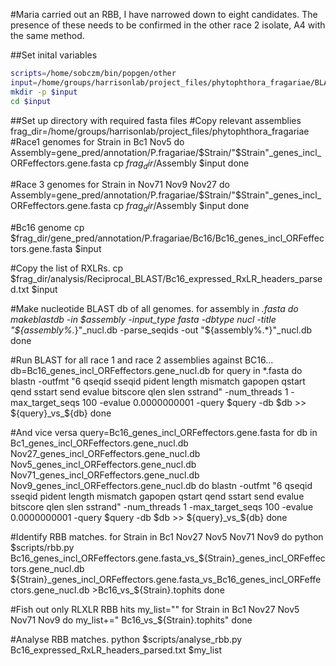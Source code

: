 #Maria carried out an RBB, I have narrowed down to eight candidates. The presence of these needs to be confirmed in the other race 2 isolate, A4 with the same method.

##Set inital variables

```bash
scripts=/home/sobczm/bin/popgen/other
input=/home/groups/harrisonlab/project_files/phytophthora_fragariae/BLAST/UK2_check
mkdir -p $input
cd $input
```

##Set up directory with required fasta files
#Copy relevant assemblies
frag_dir=/home/groups/harrisonlab/project_files/phytophthora_fragariae
#Race1 genomes
for Strain in Bc1 Nov5
do
    Assembly=gene_pred/annotation/P.fragariae/$Strain/"$Strain"_genes_incl_ORFeffectors.gene.fasta
    cp $frag_dir/$Assembly $input
done

#Race 3 genomes
for Strain in Nov71 Nov9 Nov27
do
    Assembly=gene_pred/annotation/P.fragariae/$Strain/"$Strain"_genes_incl_ORFeffectors.gene.fasta
    cp $frag_dir/$Assembly $input
done

#Bc16 genome
cp $frag_dir/gene_pred/annotation/P.fragariae/Bc16/Bc16_genes_incl_ORFeffectors.gene.fasta $input

#Copy the list of RXLRs.
cp $frag_dir/analysis/Reciprocal_BLAST/Bc16_expressed_RxLR_headers_parsed.txt $input

#Make nucleotide BLAST db of all genomes.
for assembly in *.fasta
do
makeblastdb -in $assembly -input_type fasta -dbtype nucl -title "${assembly%.*}"_nucl.db -parse_seqids -out "${assembly%.*}"_nucl.db
done

#Run BLAST for all race 1 and race 2 assemblies against BC16...
db=Bc16_genes_incl_ORFeffectors.gene_nucl.db
for query in *.fasta
do
blastn -outfmt "6 qseqid sseqid pident length mismatch gapopen qstart qend sstart send evalue bitscore qlen slen sstrand"  -num_threads 1 -max_target_seqs 100 -evalue 0.0000000001 -query $query -db $db >> ${query}_vs_${db}
done

#And vice versa
query=Bc16_genes_incl_ORFeffectors.gene.fasta
for db in Bc1_genes_incl_ORFeffectors.gene_nucl.db Nov27_genes_incl_ORFeffectors.gene_nucl.db Nov5_genes_incl_ORFeffectors.gene_nucl.db Nov71_genes_incl_ORFeffectors.gene_nucl.db Nov9_genes_incl_ORFeffectors.gene_nucl.db
do
blastn -outfmt "6 qseqid sseqid pident length mismatch gapopen qstart qend sstart send evalue bitscore qlen slen sstrand"  -num_threads 1 -max_target_seqs 100 -evalue 0.0000000001 -query $query -db $db >> ${query}_vs_${db}
done

#Identify RBB matches.
for Strain in Bc1 Nov27 Nov5 Nov71 Nov9
do
python $scripts/rbb.py Bc16_genes_incl_ORFeffectors.gene.fasta_vs_${Strain}_genes_incl_ORFeffectors.gene_nucl.db ${Strain}_genes_incl_ORFeffectors.gene.fasta_vs_Bc16_genes_incl_ORFeffectors.gene_nucl.db >Bc16_vs_${Strain}.tophits
done

#Fish out only RLXLR RBB hits
my_list=""
for Strain in Bc1 Nov27 Nov5 Nov71 Nov9
do
my_list+=" Bc16_vs_${Strain}.tophits"
done

#Analyse RBB matches.
python $scripts/analyse_rbb.py Bc16_expressed_RxLR_headers_parsed.txt $my_list
